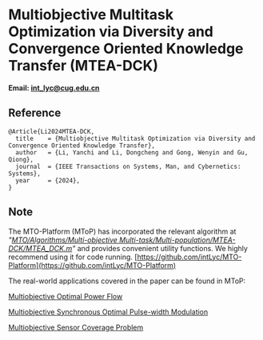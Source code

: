 # Multiobjective Multitask Optimization via Diversity and Convergence Oriented Knowledge Transfer (MTEA-DCK)

**Email: <int_lyc@cug.edu.cn>**

## Reference

```
@Article{Li2024MTEA-DCK,
  title    = {Multiobjective Multitask Optimization via Diversity and Convergence Oriented Knowledge Transfer},
  author   = {Li, Yanchi and Li, Dongcheng and Gong, Wenyin and Gu, Qiong},
  journal  = {IEEE Transactions on Systems, Man, and Cybernetics: Systems},
  year     = {2024},
}
```

## Note

The MTO-Platform (MToP) has incorporated the relevant algorithm at *"[MTO/Algorithms/Multi-objective Multi-task/Multi-population/MTEA-DCK/MTEA_DCK.m](https://github.com/intLyc/MTO-Platform/blob/master/MTO/Algorithms/Multi-objective%20Multi-task/Multi-population/MTEA-DCK/MTEA_DCK.m)"* and provides convenient utility functions. We highly recommend using it for code running. [https://github.com/intLyc/MTO-Platform](https://github.com/intLyc/MTO-Platform)

The real-world applications covered in the paper can be found in MToP:

[Multiobjective Optimal Power Flow](https://github.com/intLyc/MTO-Platform/tree/master/MTO/Problems/Real-world%20Applications/Multiobjective%20Optimal%20Power%20Flow)

[Multiobjective Synchronous Optimal Pulse-width Modulation](https://github.com/intLyc/MTO-Platform/tree/master/MTO/Problems/Real-world%20Applications/Multiobjective%20Synchronous%20Optimal%20Pulse-width%20Modulation)

[Multiobjective Sensor Coverage Problem](https://github.com/intLyc/MTO-Platform/tree/master/MTO/Problems/Real-world%20Applications/Multiobjective%20Sensor%20Coverage%20Problem)
